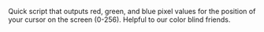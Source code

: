 Quick script that outputs red, green, and blue pixel values for the position of your cursor on the screen (0-256).  Helpful to our color blind friends.
